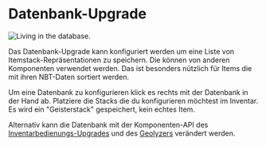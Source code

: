 # Datenbank-Upgrade

![Living in the database.](oredict:opencomputers:databaseUpgrade1)

Das Datenbank-Upgrade kann konfiguriert werden um eine Liste von Itemstack-Repräsentationen zu speichern. Die können von anderen Komponenten verwendet werden. Das ist besonders nützlich für Items die mit ihren NBT-Daten sortiert werden. 

Um eine Datenbank zu konfigurieren klick es rechts mit der Datenbank in der Hand ab. Platziere die Stacks die du konfigurieren möchtest im Inventar. Es wird ein "Geisterstack" gespeichert, kein echtes Item.

Alternativ kann die Datenbank mit der Komponenten-API des [Inventarbedienungs-Upgrades](inventoryControllerUpgrade.md) und des [Geolyzers](../block/geolyzer.md) verändert werden.
